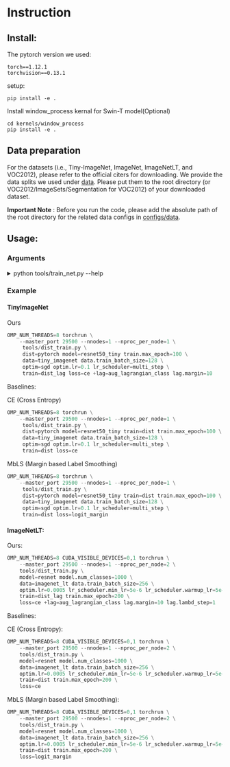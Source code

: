 # Instruction

## Install:

The pytorch version we used:
```
torch==1.12.1
torchvision==0.13.1
```

setup:
```
pip install -e .
```

Install window_process kernal for Swin-T model(Optional)
```
cd kernels/window_process
pip install -e .
```

## Data preparation

For the datasets (i.e., Tiny-ImageNet, ImageNet, ImageNetLT, and VOC2012), please refer to the official citers for downloading.
We provide the data splits we used under [data](data/). Please put them to the root directory (or VOC2012/ImageSets/Segmentation for VOC2012) of your downloaded dataset.

**Important Note** : Before you run the code, please add the absolute path of the root directory for the related data configs in [configs/data](configs/data/).

## Usage:

### Arguments

<details><summary>python tools/train_net.py --help</summary>
<p>

```python
dist_train is powered by Hydra.

== Configuration groups ==
Compose your configuration from those groups (group=option)

data: imagenet, imagenet_lt, tiny_imagenet, voc2012
dist: pytorch, slurm
lag: aug_lagrangian, aug_lagrangian_class
loss: ce, cpc, focal, focal_adaptive, logit_margin, logit_margin_plus, ls, mmce, penalty_ent, soft_ce
lr_scheduler: cosine, multi_step, one_cycle, plateau, step
mixup: mixup
model: SwinV2-T, deeplabv3, resnet, resnet101_tiny, resnet50_tiny
optim: adam, adamw, sgd
test: local, segment
train: dist, dist_lag, dist_plus, lag_segment, local, segment
wandb: my


== Config ==
Override anything in the config (foo.bar=value)

data:
  name: imagenet
  data_root: YOUR_DATA_ROOT
  input_size: 224
  train_batch_size: 256
  val_batch_size: 250
  test_batch_size: 250
  return_ind: false
  use_mysplit: true
  num_workers: 8
  pin_memory: true
  object:
    trainval:
      _target_: calibrate.data.imagenet.build_train_val_dataset
      data_root: ${data.data_root}
      input_size: ${data.input_size}
      use_mysplit: ${data.use_mysplit}
    test:
      _target_: calibrate.data.imagenet.build_test_dataset
      data_root: ${data.data_root}
      input_size: ${data.input_size}
      use_mysplit: ${data.use_mysplit}
model:
  name: resnet50
  num_classes: 10
  pretrained: false
  drop_rate: 0.0
  object:
    _target_: timm.create_model
    model_name: ${model.name}
    pretrained: ${model.pretrained}
    num_classes: ${model.num_classes}
    drop_rate: ${model.drop_rate}
loss:
  name: ce
  ignore_index: -100
  object:
    _target_: torch.nn.CrossEntropyLoss
    ignore_index: ${loss.ignore_index}
    reduction: mean
optim:
  name: adamw
  lr: 0.0005
  weight_decay: 0.05
  object:
    _target_: torch.optim.AdamW
    lr: ${optim.lr}
    betas:
    - 0.9
    - 0.999
    weight_decay: ${optim.weight_decay}
    eps: 1.0e-08
lr_scheduler:
  name: cosine
  min_lr: 5.0e-06
  warmup_lr: 5.0e-07
  warmup_epochs: 1
  cycle_decay: 0.1
  object:
    _target_: timm.scheduler.cosine_lr.CosineLRScheduler
    t_initial: ${train.max_epoch}
    lr_min: ${lr_scheduler.min_lr}
    cycle_mul: 1
    cycle_decay: ${lr_scheduler.cycle_decay}
    warmup_lr_init: ${lr_scheduler.warmup_lr}
    warmup_t: ${lr_scheduler.warmup_epochs}
    cycle_limit: 1
    t_in_epochs: true
train:
  name: dist
  max_epoch: 200
  clip_grad: 2.0
  clip_mode: norm
  resume: true
  keep_checkpoint_num: 1
  keep_checkpoint_interval: 0
  use_amp: true
  evaluate_logits: true
  object:
    _target_: calibrate.engine.DistributedTrainer
mixup:
  name: mixup
  enable: false
  mixup_alpha: 0.4
  mode: pair
  label_smoothing: 0
  object:
    _target_: timm.data.mixup.Mixup
    mixup_alpha: ${mixup.mixup_alpha}
    mode: ${mixup.mode}
    label_smoothing: ${mixup.label_smoothing}
    num_classes: ${model.num_classes}
dist:
  launch: python
  backend: nccl
wandb:
  enable: false
  project: NA
  entity: NA
  tags: train
test:
  name: local
  checkpoint: best.pth
  save_logits: false
  object:
    _target_: calibrate.engine.Tester
job_name: ${hydra:job.name}
work_dir: ${hydra:run.dir}
seed: 1
log_period: 50
calibrate:
  num_bins: 15
  visualize: false
post_temperature:
  enable: false
  learn: false
  grid_search_interval: 0.1
  cross_validate: ece


Powered by Hydra (https://hydra.cc)
Use --hydra-help to view Hydra specific help
```
</p>
</details>

### Example


#### TinyImageNet

Ours
```python
OMP_NUM_THREADS=8 torchrun \
    --master_port 29500 --nnodes=1 --nproc_per_node=1 \
     tools/dist_train.py \
     dist=pytorch model=resnet50_tiny train.max_epoch=100 \
     data=tiny_imagenet data.train_batch_size=128 \
     optim=sgd optim.lr=0.1 lr_scheduler=multi_step \
     train=dist_lag loss=ce +lag=aug_lagrangian_class lag.margin=10
```

Baselines:

CE (Cross Entropy)
```python
OMP_NUM_THREADS=8 torchrun \
    --master_port 29500 --nnodes=1 --nproc_per_node=1 \
     tools/dist_train.py \
     dist=pytorch model=resnet50_tiny train=dist train.max_epoch=100 \
     data=tiny_imagenet data.train_batch_size=128 \
     optim=sgd optim.lr=0.1 lr_scheduler=multi_step \
     train=dist loss=ce
```

MbLS (Margin based Label Smoothing)
```python
OMP_NUM_THREADS=8 torchrun \
    --master_port 29500 --nnodes=1 --nproc_per_node=1 \
     tools/dist_train.py \
     dist=pytorch model=resnet50_tiny train=dist train.max_epoch=100 \
     data=tiny_imagenet data.train_batch_size=128 \
     optim=sgd optim.lr=0.1 lr_scheduler=multi_step \
     train=dist loss=logit_margin
```


#### ImageNetLT:

Ours:
```python
OMP_NUM_THREADS=8 CUDA_VISIBLE_DEVICES=0,1 torchrun \
    --master_port 29500 --nnodes=1 --nproc_per_node=2 \
    tools/dist_train.py \
    model=resnet model.num_classes=1000 \
    data=imagenet_lt data.train_batch_size=256 \
    optim.lr=0.0005 lr_scheduler.min_lr=5e-6 lr_scheduler.warmup_lr=5e-7 \
    train=dist_lag train.max_epoch=200 \
    loss=ce +lag=aug_lagrangian_class lag.margin=10 lag.lambd_step=1
```

Baselines:

CE (Cross Entropy):
```python
OMP_NUM_THREADS=8 CUDA_VISIBLE_DEVICES=0,1 torchrun \
    --master_port 29500 --nnodes=1 --nproc_per_node=2 \
    tools/dist_train.py \
    model=resnet model.num_classes=1000 \
    data=imagenet_lt data.train_batch_size=256 \
    optim.lr=0.0005 lr_scheduler.min_lr=5e-6 lr_scheduler.warmup_lr=5e-7 \
    train=dist train.max_epoch=200 \
    loss=ce
```

MbLS (Margin based Label Smoothing):
```python
OMP_NUM_THREADS=8 CUDA_VISIBLE_DEVICES=0,1 torchrun \
    --master_port 29500 --nnodes=1 --nproc_per_node=2 \
    tools/dist_train.py \
    model=resnet model.num_classes=1000 \
    data=imagenet_lt data.train_batch_size=256 \
    optim.lr=0.0005 lr_scheduler.min_lr=5e-6 lr_scheduler.warmup_lr=5e-7 \
    train=dist train.max_epoch=200 \
    loss=logit_margin
```